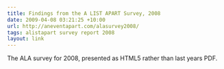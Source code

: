 ```yaml
---
title: Findings from the A LIST APART Survey, 2008
date: 2009-04-08 03:21:25 +10:00
url: http://aneventapart.com/alasurvey2008/
tags: alistapart survey report 2008
layout: link
---
```

The ALA survey for 2008, presented as HTML5 rather than last years PDF.
